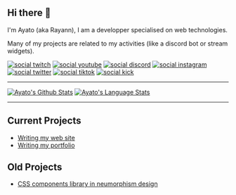 ## Hi there 👋

I'm Ayato (aka Rayann), I am a developper specialised on web technologies.

Many of my projects are related to my activities (like a discord bot or stream widgets).

[![social twitch](https://img.shields.io/badge/ayat0__san__-gray?style=for-the-badge&logo=Twitch)](https://ayato-san.fr/twitch)
[![social youtube](https://img.shields.io/badge/ayato--san-gray?style=for-the-badge&logo=Youtube)](https://ayato-san.fr/youtube)
[![social discord](https://img.shields.io/badge/ayatosan-gray?style=for-the-badge&logo=Discord)](https://ayato-san.fr/discord)
[![social instagram](https://img.shields.io/badge/Ayat0__san-gray?style=for-the-badge&logo=Instagram)](https://ayato-san.fr/instagram)
[![social twitter](https://img.shields.io/badge/Ayato__san1-gray?style=for-the-badge&logo=Twitter)](https://ayato-san.fr/twitter)
[![social tiktok](https://img.shields.io/badge/ayat0__san__-gray?style=for-the-badge&logo=Tiktok)](https://ayato-san.fr/tiktok)
[![social kick](https://img.shields.io/badge/ayato--san-gray?style=for-the-badge&logo=Kick)](https://ayato-san.fr/kick)

---

[![Ayato's Github Stats](https://github-readme-stats.vercel.app/api?username=Ayato-san&show_icons=true&hide=stars,prs,contribs&hide_rank=true&include_all_commits=true&hide_border=true&custom_title=Github%20Stats&title_color=AAA&text_color=AAA&bg_color=0000&icon_color=2196f3)](https://github.com/Ayato-san)
[![Ayato's Language Stats](https://github-readme-stats.vercel.app/api/top-langs/?username=Ayato-san&langs_count=10&hide_border=true&title_color=AAA&text_color=AAA&bg_color=0000&icon_color=2196f3)](https://github.com/Ayato-san)

---

## Current Projects

-   [Writing my web site](https://github.com/Ayato-san/ayato-san.fr)
-   [Writing my portfolio](https://github.com/Ayato-san/ayato-homepage)

## Old Projects

-   [CSS components library in neumorphism design](https://github.com/Ayato-san/Neumorphic-css)
